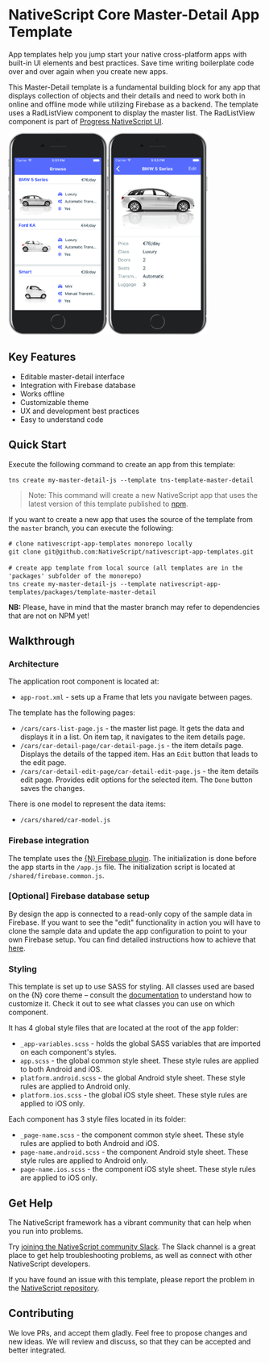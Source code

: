 # NativeScript Core Master-Detail App Template
App templates help you jump start your native cross-platform apps with built-in UI elements and best practices. Save time writing boilerplate code over and over again when you create new apps.

This Master-Detail template is a fundamental building block for any app that displays collection of objects and their details and need to work both in online and offline mode while utilizing Firebase as a backend. The template uses a RadListView component to display the master list. The RadListView component is part of [Progress NativeScript UI](https://github.com/telerik/nativescript-ui-feedback).

<img src="/packages/template-master-detail/tools/assets/phone-masterDetail-ios.png" height="400" /><img src="/packages/template-master-detail/tools/assets/phone-masterDetail-detail-ios.png" height="400" />

## Key Features
- Editable master-detail interface
- Integration with Firebase database
- Works offline
- Customizable theme
- UX and development best practices
- Easy to understand code

## Quick Start
Execute the following command to create an app from this template:

```
tns create my-master-detail-js --template tns-template-master-detail
```

> Note: This command will create a new NativeScript app that uses the latest version of this template published to [npm](https://www.npmjs.com/package/tns-template-drawer-navigation-ng).

If you want to create a new app that uses the source of the template from the `master` branch, you can execute the following:

```
# clone nativescript-app-templates monorepo locally
git clone git@github.com:NativeScript/nativescript-app-templates.git

# create app template from local source (all templates are in the 'packages' subfolder of the monorepo)
tns create my-master-detail-js --template nativescript-app-templates/packages/template-master-detail
```

**NB:** Please, have in mind that the master branch may refer to dependencies that are not on NPM yet!

## Walkthrough

### Architecture
The application root component is located at:
- `app-root.xml` - sets up a Frame that lets you navigate between pages.

The template has the following pages:
- `/cars/cars-list-page.js` - the master list page. It gets the data and displays it in a list. On item tap, it navigates to the item details page.
- `/cars/car-detail-page/car-detail-page.js` - the item details page. Displays the details of the tapped item. Has an `Edit` button that leads to the edit page.
- `/cars/car-detail-edit-page/car-detail-edit-page.js` - the item details edit page. Provides edit options for the selected item. The `Done` button saves the changes.

There is one model to represent the data items:
- `/cars/shared/car-model.js`

### Firebase integration
The template uses the [{N} Firebase plugin](https://github.com/EddyVerbruggen/nativescript-plugin-firebase). The initialization is done before the app starts in the `/app.js` file. The initialization script is located at `/shared/firebase.common.js`.

### [Optional] Firebase database setup
By design the app is connected to a read-only copy of the sample data in Firebase. If you want to see the "edit" functionality in action you will have to clone the sample data and update the app configuration to point to your own Firebase setup. You can find detailed instructions how to achieve that [here](https://github.com/NativeScript/nativescript-app-templates/blob/master/packages/template-master-detail/tools/firebase/firebase-database-setup.md).

### Styling
This template is set up to use SASS for styling. All classes used are based on the {N} core theme – consult the [documentation](https://docs.nativescript.org/angular/ui/theme.html#theme) to understand how to customize it. Check it out to see what classes you can use on which component.

It has 4 global style files that are located at the root of the app folder:
- `_app-variables.scss` - holds the global SASS variables that are imported on each component's styles.
- `app.scss` - the global common style sheet. These style rules are applied to both Android and iOS.
- `platform.android.scss` - the global Android style sheet. These style rules are applied to Android only.
- `platform.ios.scss` - the global iOS style sheet. These style rules are applied to iOS only.

Each component has 3 style files located in its folder:
- `_page-name.scss` - the component common style sheet. These style rules are applied to both Android and iOS.
- `page-name.android.scss` - the component Android style sheet. These style rules are applied to Android only.
- `page-name.ios.scss` - the component iOS style sheet. These style rules are applied to iOS only.

## Get Help
The NativeScript framework has a vibrant community that can help when you run into problems.

Try [joining the NativeScript community Slack](http://developer.telerik.com/wp-login.php?action=slack-invitation). The Slack channel is a great place to get help troubleshooting problems, as well as connect with other NativeScript developers.

If you have found an issue with this template, please report the problem in the [NativeScript repository](https://github.com/NativeScript/NativeScript/issues).

## Contributing

We love PRs, and accept them gladly. Feel free to propose changes and new ideas. We will review and discuss, so that they can be accepted and better integrated.
